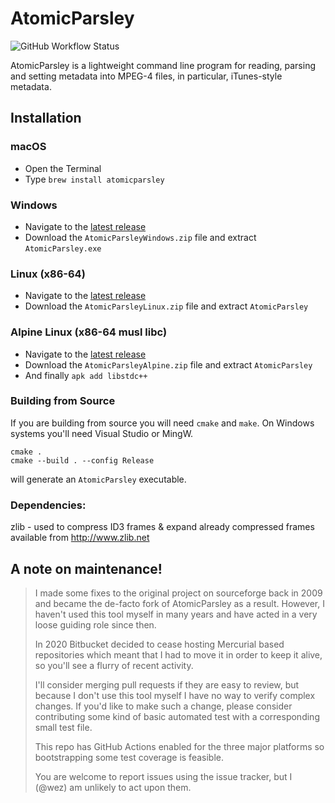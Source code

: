 # AtomicParsley

![GitHub Workflow Status](https://img.shields.io/github/workflow/status/wez/atomicparsley/CI)

AtomicParsley is a lightweight command line program for reading, parsing and
setting metadata into MPEG-4 files, in particular, iTunes-style metadata.

## Installation

### macOS

* Open the Terminal
* Type `brew install atomicparsley`

### Windows

* Navigate to the [latest release](https://github.com/wez/atomicparsley/releases/latest)
* Download the `AtomicParsleyWindows.zip` file and extract `AtomicParsley.exe`

### Linux (x86-64)

* Navigate to the [latest release](https://github.com/wez/atomicparsley/releases/latest)
* Download the `AtomicParsleyLinux.zip` file and extract `AtomicParsley`

### Alpine Linux (x86-64 musl libc)

* Navigate to the [latest release](https://github.com/wez/atomicparsley/releases/latest)
* Download the `AtomicParsleyAlpine.zip` file and extract `AtomicParsley`
* And finally `apk add libstdc++`

### Building from Source

If you are building from source you will need `cmake` and `make`.
On Windows systems you'll need Visual Studio or MingW.

```
cmake .
cmake --build . --config Release
```

will generate an `AtomicParsley` executable.

### Dependencies:

zlib  - used to compress ID3 frames & expand already compressed frames
        available from http://www.zlib.net


## A note on maintenance!

> I made some fixes to the original project on sourceforge back in 2009 and
> became the de-facto fork of AtomicParsley as a result.  However, I haven't
> used this tool myself in many years and have acted in a very loose guiding
> role since then.
>
> In 2020 Bitbucket decided to cease hosting Mercurial based repositories
> which meant that I had to move it in order to keep it alive, so you'll
> see a flurry of recent activity.
>
> I'll consider merging pull requests if they are easy to review, but because
> I don't use this tool myself I have no way to verify complex changes.
> If you'd like to make such a change, please consider contributing some
> kind of basic automated test with a corresponding small test file.
>
> This repo has GitHub Actions enabled for the three major platforms
> so bootstrapping some test coverage is feasible.
>
> You are welcome to report issues using the issue tracker, but I (@wez)
> am unlikely to act upon them.

